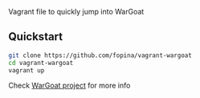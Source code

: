 Vagrant file to quickly jump into WarGoat

Quickstart
----------

```bash
git clone https://github.com/fopina/vagrant-wargoat
cd vagrant-wargoat
vagrant up
```

Check [WarGoat project](https://github.com/WebGoat/WebGoat) for more info
